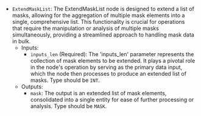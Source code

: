 - `ExtendMaskList`: The ExtendMaskList node is designed to extend a list of masks, allowing for the aggregation of multiple mask elements into a single, comprehensive list. This functionality is crucial for operations that require the manipulation or analysis of multiple masks simultaneously, providing a streamlined approach to handling mask data in bulk.
    - Inputs:
        - `inputs_len` (Required): The 'inputs_len' parameter represents the collection of mask elements to be extended. It plays a pivotal role in the node's operation by serving as the primary data input, which the node then processes to produce an extended list of masks. Type should be `INT`.
    - Outputs:
        - `mask`: The output is an extended list of mask elements, consolidated into a single entity for ease of further processing or analysis. Type should be `MASK`.
